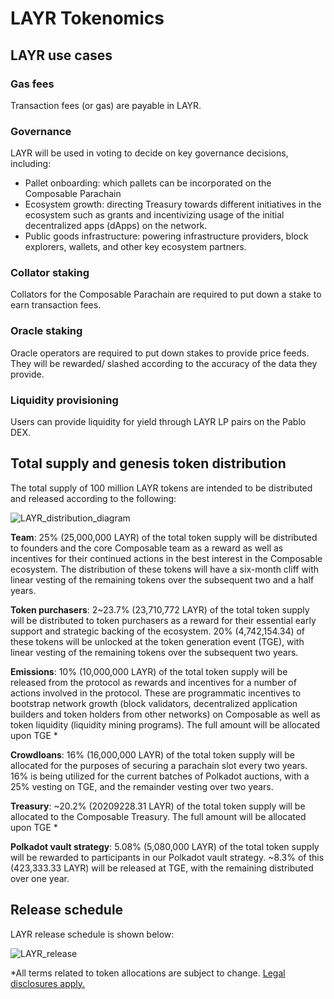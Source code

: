 # LAYR Tokenomics 

## LAYR use cases 

### Gas fees 

Transaction fees (or gas) are payable in LAYR. 


### Governance

LAYR will be used in voting to decide on key governance decisions, including: 



* Pallet onboarding: which pallets can be incorporated on the Composable  Parachain
* Ecosystem growth: directing Treasury towards different initiatives in the ecosystem such as grants and incentivizing 
  usage of the initial decentralized apps (dApps) on the network.
* Public goods infrastructure: powering infrastructure providers, block explorers, wallets, and other key ecosystem 
  partners.


### Collator staking 

Collators for the Composable Parachain are required to put down a stake to earn transaction fees.


### Oracle staking

Oracle operators are required to put down stakes to provide price feeds. They will be rewarded/ slashed according to the 
accuracy of the data they provide.


### Liquidity provisioning

Users can provide liquidity for yield through LAYR LP pairs on the Pablo DEX. 


## Total supply and genesis token distribution

The total supply of 100 million LAYR tokens are intended to be distributed and released according to the following:


![LAYR_distribution_diagram](./LAYR-distribution-diagram.png)

**Team**: 25% (25,000,000 LAYR) of the total token supply will be distributed to founders and the core Composable team as a reward as well as incentives for their continued actions in the best interest in the Composable ecosystem. The distribution of these tokens will have a six-month cliff with linear vesting of the remaining tokens over the subsequent two and a half years.

**Token purchasers**: 2~23.7% (23,710,772 LAYR) of the total token supply will be distributed to token purchasers as a reward for their essential early support and strategic backing of the ecosystem. 20% (4,742,154.34) of these tokens will be unlocked at the token generation event (TGE), with linear vesting of the remaining tokens over the subsequent two years.

**Emissions**: 10% (10,000,000 LAYR) of the total token supply will be released from the protocol as rewards and incentives for a number of actions involved in the protocol. These are programmatic incentives to bootstrap network growth (block validators, decentralized application builders and token holders from other networks) on Composable as well as token liquidity (liquidity mining programs). The full amount will be allocated upon TGE *

**Crowdloans**: 16% (16,000,000 LAYR) of the total token supply will be allocated for the purposes of securing a parachain slot every two years. 16% is being utilized for the current batches of Polkadot auctions, with a 25% vesting on TGE, and the remainder vesting over two years.

**Treasury**: ~20.2% (20209228.31 LAYR) of the total token supply will be allocated to the Composable Treasury. The full amount will be allocated upon TGE *

**Polkadot vault strategy**: 5.08% (5,080,000 LAYR) of the total token supply will be rewarded to participants in our Polkadot vault strategy. ~8.3% of this (423,333.33 LAYR) will be released at TGE, with the remaining distributed over one year. 

## Release schedule

LAYR release schedule is shown below:

![LAYR_release](./LAYR-release-schedule.png)

*All terms related to token allocations are subject to change. [Legal disclosures apply.](../../faqs/disclaimers-disclosures-for-composable-tokens.md)
